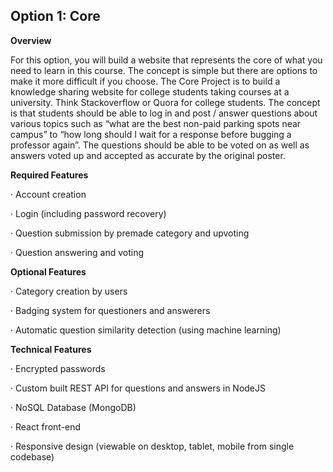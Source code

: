 ## Option 1: Core

**Overview**

For this option, you will build a website that represents the core of what you need to learn in this course. The concept is simple but there are options to make it more difficult if you choose. The Core Project is to build a knowledge sharing website for college students taking courses at a university. Think Stackoverflow or Quora for college students. The concept is that students should be able to log in and post / answer questions about various topics such as “what are the best non-paid parking spots near campus” to “how long should I wait for a response before bugging a professor again”. The questions should be able to be voted on as well as answers voted up and accepted as accurate by the original poster. 

**Required Features**

·     Account creation

·     Login (including password recovery)

·     Question submission by premade category and upvoting

·     Question answering and voting

**Optional Features**

·     Category creation by users

·     Badging system for questioners and answerers

·     Automatic question similarity detection (using machine learning)

**Technical Features**

·     Encrypted passwords

·     Custom built REST API for questions and answers in NodeJS

·     NoSQL Database (MongoDB)

·     React front-end

·     Responsive design (viewable on desktop, tablet, mobile from single codebase) 